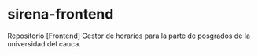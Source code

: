 # sirena-frontend
Repositorio [Frontend]
Gestor de horarios para la parte de posgrados de la universidad del cauca.
